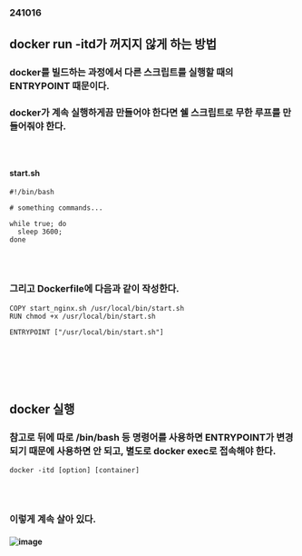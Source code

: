 ### 241016
## docker run -itd가 꺼지지 않게 하는 방법
### docker를 빌드하는 과정에서 다른 스크립트를 실행할 때의 ENTRYPOINT 때문이다. 
### docker가 계속 실행하게끔 만들어야 한다면 쉘 스크립트로 무한 루프를 만들어줘야 한다.
### <br/>

#### start.sh
```
#!/bin/bash

# something commands...

while true; do
  sleep 3600;
done
```
### <br/>

### 그리고 Dockerfile에 다음과 같이 작성한다.
```
COPY start_nginx.sh /usr/local/bin/start.sh
RUN chmod +x /usr/local/bin/start.sh

ENTRYPOINT ["/usr/local/bin/start.sh"]
```
### <br/><br/><br/>

## docker 실행
### 참고로 뒤에 따로 /bin/bash 등 명령어를 사용하면 ENTRYPOINT가 변경되기 때문에 사용하면 안 되고, 별도로 docker exec로 접속해야 한다.
```
docker -itd [option] [container]
```
### <br/>

### 이렇게 계속 살아 있다.
#### ![image](https://github.com/user-attachments/assets/cbf6576b-4efc-41c5-8151-975bdf00b92f)
